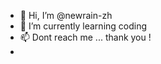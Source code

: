 - 👋 Hi, I’m @newrain-zh
- 🌱 I’m currently learning coding
- 📫 Dont reach me ... thank you !
- <i class="fa fa-weixin"></i>

<!---
newrain-zh/newrain-zh is a ✨ special ✨ repository because its `README.md` (this file) appears on your GitHub profile.
You can click the Preview link to take a look at your changes.
--->
